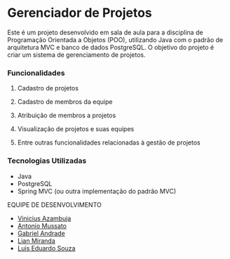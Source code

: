 # Gerenciador de Projetos
Este é um projeto desenvolvido em sala de aula para a disciplina de Programação Orientada a Objetos (POO), utilizando Java com o padrão de arquitetura MVC e banco de dados PostgreSQL. O objetivo do projeto é criar um sistema de gerenciamento de projetos.

### Funcionalidades
1. Cadastro de projetos

2. Cadastro de membros da equipe

3. Atribuição de membros a projetos

4. Visualização de projetos e suas equipes

5. Entre outras funcionalidades relacionadas à gestão de projetos

### Tecnologias Utilizadas
- Java
- PostgreSQL
- Spring MVC (ou outra implementação do padrão MVC)

EQUIPE DE DESENVOLVIMENTO

- [Vinicius Azambuja](https://github.com/ViniTkL)
- [Antonio Mussato](https://github.com/Mussatos)
- [Gabriel Andrade](https://github.com/gandrade767)
- [Lian Miranda](https://github.com/LianMiranda)
- [Luis Eduardo Souza](https://github.com/LuisESouza)
